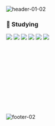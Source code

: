 ![header-01-02](https://user-images.githubusercontent.com/95726560/205074922-2bdfa65d-1954-444e-ae39-e2a4a0580898.jpg)

### 💪 Studying

<img src="https://img.shields.io/badge/JavaScript-F7DF1E?style=flat-square&logo=JavaScript&logoColor=black"/> <img src="https://img.shields.io/badge/TypeScript-3178C6?style=flat-square&logo=TypeScript&logoColor=black"/> 
<img src="https://img.shields.io/badge/CSS3-1572B6?style=flat-square&logo=CSS3&logoColor=black"/> <img src="https://img.shields.io/badge/HTML5-E34F26?style=flat-square&logo=HTML5&logoColor=black"/> 
<img src="https://img.shields.io/badge/Vue.js-4FC08D?style=flat-square&logo=Vue.js&logoColor=black"/> <img src="https://img.shields.io/badge/react-61DAFB?style=flat-square&logo=react&logoColor=black"/>

<br>
<br>
<br>
<br>
<br>
<br>
<br>
<br>
<br>
<br>

![footer-02](https://user-images.githubusercontent.com/95726560/205069990-eb210b5d-2291-4fd7-ad1c-7ce7e6b6f720.jpg)


